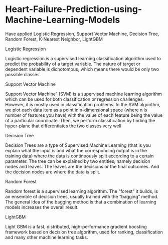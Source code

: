 # Heart-Failure-Prediction-using-Machine-Learning-Models
Have applied Logistic Regression, Support Vector Machine, Decision Tree, Random Forest, K-Nearest Neighbor, LightGBM




Logistic Regression

Logistic regression is a supervised learning classification algorithm used to predict the probability of a target variable. The nature of target or dependent variable is dichotomous, which means there would be only two possible classes.

Support Vector Machine 

Support Vector Machine” (SVM) is a supervised machine learning algorithm which can be used for both classification or regression challenges. However,  it is mostly used in classification problems. In the SVM algorithm, we plot each data item as a point in n-dimensional space (where n is number of features you have) with the value of each feature being the value of a particular coordinate. Then, we perform classification by finding the hyper-plane that differentiates the two classes very well 


Decision Tree

Decision Trees are a type of Supervised Machine Learning (that is you explain what the input is and what the corresponding output is in the training data) where the data is continuously split according to a certain parameter. The tree can be explained by two entities, namely decision nodes and leaves. The leaves are the decisions or the final outcomes. And the decision nodes are where the data is split.


Random Forest

Random forest is a supervised learning algorithm. The "forest" it builds, is an ensemble of decision trees, usually trained with the “bagging” method. The general idea of the bagging method is that a combination of learning models increases the overall result.


LightGBM

Light GBM is a fast, distributed, high-performance gradient boosting framework based on decision tree algorithm, used for ranking, classification and many other machine learning tasks.



